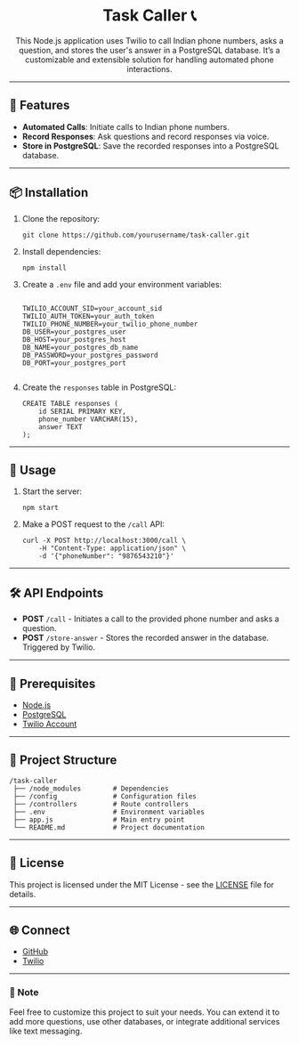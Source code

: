 <h1 align="center">Task Caller 📞</h1>

<p align="center">
  This Node.js application uses Twilio to call Indian phone numbers, asks a question, and stores the user's answer in a PostgreSQL database. It’s a customizable and extensible solution for handling automated phone interactions.
</p>

---

<h2>🚀 Features</h2>

<ul>
  <li><strong>Automated Calls</strong>: Initiate calls to Indian phone numbers.</li>
  <li><strong>Record Responses</strong>: Ask questions and record responses via voice.</li>
  <li><strong>Store in PostgreSQL</strong>: Save the recorded responses into a PostgreSQL database.</li>
</ul>

---

<h2>📦 Installation</h2>

<ol>
  <li>Clone the repository:
    <pre><code>git clone https://github.com/yourusername/task-caller.git</code></pre>
  </li>
  <li>Install dependencies:
    <pre><code>npm install</code></pre>
  </li>
  <li>Create a <code>.env</code> file and add your environment variables:
    <pre><code>
TWILIO_ACCOUNT_SID=your_account_sid
TWILIO_AUTH_TOKEN=your_auth_token
TWILIO_PHONE_NUMBER=your_twilio_phone_number
DB_USER=your_postgres_user
DB_HOST=your_postgres_host
DB_NAME=your_postgres_db_name
DB_PASSWORD=your_postgres_password
DB_PORT=your_postgres_port
    </code></pre>
  </li>
  <li>Create the <code>responses</code> table in PostgreSQL:
    <pre><code>CREATE TABLE responses (
    id SERIAL PRIMARY KEY,
    phone_number VARCHAR(15),
    answer TEXT
);</code></pre>
  </li>
</ol>

---

<h2>🔧 Usage</h2>

<ol>
  <li>Start the server:
    <pre><code>npm start</code></pre>
  </li>
  <li>Make a POST request to the <code>/call</code> API:
    <pre><code>curl -X POST http://localhost:3000/call \
    -H "Content-Type: application/json" \
    -d '{"phoneNumber": "9876543210"}'</code></pre>
  </li>
</ol>

---

<h2>🛠 API Endpoints</h2>

<ul>
  <li><strong>POST</strong> <code>/call</code> - Initiates a call to the provided phone number and asks a question.</li>
  <li><strong>POST</strong> <code>/store-answer</code> - Stores the recorded answer in the database. Triggered by Twilio.</li>
</ul>

---

<h2>🛑 Prerequisites</h2>

<ul>
  <li><a href="https://nodejs.org/">Node.js</a></li>
  <li><a href="https://www.postgresql.org/">PostgreSQL</a></li>
  <li><a href="https://www.twilio.com/">Twilio Account</a></li>
</ul>

---

<h2>📂 Project Structure</h2>

<pre><code>/task-caller
 ├── /node_modules        # Dependencies
 ├── /config              # Configuration files
 ├── /controllers         # Route controllers
 ├── .env                 # Environment variables
 ├── app.js               # Main entry point
 └── README.md            # Project documentation
</code></pre>

---

<h2>📝 License</h2>

<p>This project is licensed under the MIT License - see the <a href="LICENSE">LICENSE</a> file for details.</p>

---

<h2>🌐 Connect</h2>

<ul>
  <li><a href="https://github.com/sarathchan">GitHub</a></li>
  <li><a href="https://twilio.com">Twilio</a></li>
</ul>

---

<h3>📄 Note</h3>

<p>Feel free to customize this project to suit your needs. You can extend it to add more questions, use other databases, or integrate additional services like text messaging.</p>
